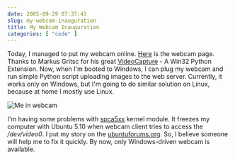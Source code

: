 ```yaml
---
date: 2005-09-29 07:37:43
slug: my-webcam-inauguration
title: My Webcam Inauguration
categories: [ "code" ]
---
```


Today, I managed to put my webcam online. [Here](http://mateusz.loskot.net/webcam/) is the webcam page.
Thanks to Markus Gritsc for his great [VideoCapture](http://videocapture.sourceforge.net) - A Win32 Python Extension.
Now, when I'm booted to Windows, I can plug my webcam and run simple Python script uploading images to the web server.
Currently, it works only on Windows, but I'm going to do similar solution on Linux, because at home I mostly use Linux.


![Me in webcam](http://mateusz.loskot.net/gallery/_gallery_albums_store/me/me_in_webcam.jpg)


I'm having some problems with [spca5xx](http://mxhaard.free.fr) kernel module.
It freezes my computer with Ubuntu 5.10 when webcam client tries to access the _/dev/video0_.
I put my story on the [ubuntuforums.org](http://ubuntuforums.org/showthread.php?p=377397).
So, I believe someone will help me to fix it quickly. By now, only Windows-driven webcam is available.
